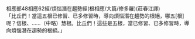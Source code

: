 相應部48相應62經/煩惱潛在趨勢經(根相應/大篇/修多羅)(莊春江譯)  
「比丘們！當這五根已修習、已多修習時，導向煩惱潛在趨勢的根絕，哪五[根]呢？信根、……（中略）慧根。比丘們！這些是五根，當已修習、已多修習時，導向煩惱潛在趨勢的根絕。」  
  
  
